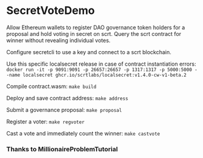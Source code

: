 # SecretVoteDemo

Allow Ethereum wallets to register DAO governance token holders for a proposal and hold voting in secret on scrt. Query the scrt contract for winner without revealing individual votes.

Configure secretcli to use a key and connect to a scrt blockchain.

Use this specific localsecret release in case of contract instantiation errors:
`docker run -it -p 9091:9091 -p 26657:26657 -p 1317:1317 -p 5000:5000 --name localsecret ghcr.io/scrtlabs/localsecret:v1.4.0-cw-v1-beta.2`

Compile contract.wasm:
`make build`

Deploy and save contract address:
`make address`

Submit a governance proposal:
`make proposal`

Register a voter:
`make regvoter`

Cast a vote and immediately count the winner:
`make castvote`

### Thanks to MillionaireProblemTutorial
